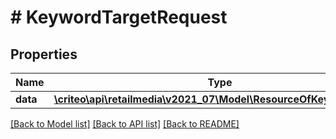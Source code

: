 # # KeywordTargetRequest

## Properties

Name | Type | Description | Notes
------------ | ------------- | ------------- | -------------
**data** | [**\criteo\api\retailmedia\v2021_07\Model\ResourceOfKeywordTarget**](ResourceOfKeywordTarget.md) |  | [optional]

[[Back to Model list]](../../README.md#models) [[Back to API list]](../../README.md#endpoints) [[Back to README]](../../README.md)

